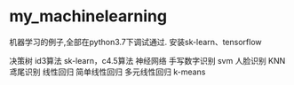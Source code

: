 # my_machinelearning
  机器学习的例子,全部在python3.7下调试通过.
  安装sk-learn、tensorflow
  
  决策树
    id3算法
    sk-learn，c4.5算法
  神经网络
     手写数字识别
  svm
     人脸识别
  KNN
     鸢尾识别
  线性回归
     简单线性回归
     多元线性回归
  k-means
